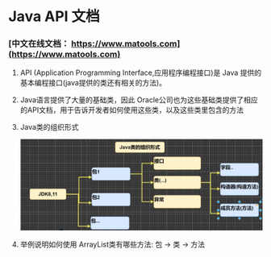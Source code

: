 # Java API 文档
<!-- more -->

### [中文在线文档： https://www.matools.com](https://www.matools.com)




1. API (Application Programming Interface,应用程序编程接口)是 Java 提供的基本编程接口(java提供的类还有相关的方法)。

2. Java语言提供了大量的基础类，因此 Oracle公司也为这些基础类提供了相应的API文档，用于告诉开发者如何使用这些类，以及这些类里包含的方法

3. Java类的组织形式

   ![image-20230224003002648](./image/10.png)

4. 举例说明如何使用 ArrayList类有哪些方法: 包 -> 类 -> 方法